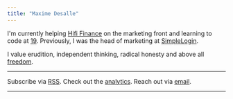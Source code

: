 ```yaml
---
title: "Maxime Desalle"
---
```


I'm currently helping [Hifi Finance](https://hifi.finance) on the marketing front and learning to code at [19](https://s19.be). Previously, I was the head of marketing at [SimpleLogin](https://simplelogin.io).

I value erudition, independent thinking, radical honesty and above all [freedom](https://maxdesalle.com/freedom).

---
Subscribe via [RSS](https://localhost/index.xml).
Check out the [analytics](https://plausible.io/maxdesalle.com).
Reach out via [email](https://localhost/email/).

---
